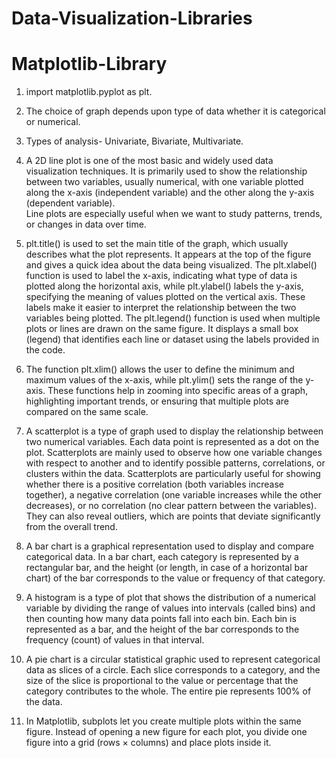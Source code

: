 # Data-Visualization-Libraries

# Matplotlib-Library  

1. import matplotlib.pyplot as plt.

2. The choice of graph depends upon type of data whether it is categorical or numerical.   

3. Types of analysis- Univariate, Bivariate, Multivariate.

4. A 2D line plot is one of the most basic and widely used data visualization techniques. It is primarily used to show the relationship between two variables, usually numerical, with one variable plotted along the x-axis (independent variable) and the other along the y-axis (dependent variable).  
Line plots are especially useful when we want to study patterns, trends, or changes in data over time.  

5. plt.title() is used to set the main title of the graph, which usually describes what the plot represents. It appears at the top of the figure and gives a quick idea about the data being visualized. The plt.xlabel() function is used to label the x-axis, indicating what type of data is plotted along the horizontal axis, while plt.ylabel() labels the y-axis, specifying the meaning of values plotted on the vertical axis. These labels make it easier to interpret the relationship between the two variables being plotted. The plt.legend() function is used when multiple plots or lines are drawn on the same figure. It displays a small box (legend) that identifies each line or dataset using the labels provided in the code.  

6. The function plt.xlim() allows the user to define the minimum and maximum values of the x-axis, while plt.ylim() sets the range of the y-axis. These functions help in zooming into specific areas of a graph, highlighting important trends, or ensuring that multiple plots are compared on the same scale.  

7. A scatterplot is a type of graph used to display the relationship between two numerical variables. Each data point is represented as a dot on the plot. Scatterplots are mainly used to observe how one variable changes with respect to another and to identify possible patterns, correlations, or clusters within the data. Scatterplots are particularly useful for showing whether there is a positive correlation (both variables increase together), a negative correlation (one variable increases while the other decreases), or no correlation (no clear pattern between the variables). They can also reveal outliers, which are points that deviate significantly from the overall trend.  

8. A bar chart is a graphical representation used to display and compare categorical data. In a bar chart, each category is represented by a rectangular bar, and the height (or length, in case of a horizontal bar chart) of the bar corresponds to the value or frequency of that category.

9. A histogram is a type of plot that shows the distribution of a numerical variable by dividing the range of values into intervals (called bins) and then counting how many data points fall into each bin. Each bin is represented as a bar, and the height of the bar corresponds to the frequency (count) of values in that interval.

10. A pie chart is a circular statistical graphic used to represent categorical data as slices of a circle. Each slice corresponds to a category, and the size of the slice is proportional to the value or percentage that the category contributes to the whole. The entire pie represents 100% of the data.

11. In Matplotlib, subplots let you create multiple plots within the same figure. Instead of opening a new figure for each plot, you divide one figure into a grid (rows × columns) and place plots inside it.  
